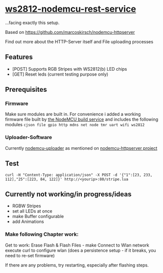 # [ws2812-nodemcu-rest-service](https://github.com/computerlyrik/ws2812-nodemcu-rest-service)
...facing exactly this setup.

Based on https://github.com/marcoskirsch/nodemcu-httpserver

Find out more about the HTTP-Server itself and File uploading processes

## Features
- [POST] Supports RGB Stripes with WS2812(b) LED chips
- [GET] Reset leds (current testing purpose only)


## Prerequisites 

### Firmware

Make sure modules are built in.
For convenience i added a working firmware file built by [the NodeMCU build service](https://nodemcu-build.com/index.php)
and includes the following modules
`cjson file gpio http mdns net node tmr uart wifi ws2812`

### Uploader-Software

Currently [nodemcu-uploader](https://github.com/kmpm/nodemcu-uploader) as mentioned on [nodemcu-httpserver project](https://github.com/marcoskirsch/nodemcu-httpserver)


## Test
```
curl -H "Content-Type: application/json" -X POST -d '{"1":[23, 233, 112],"25":[223, 84, 122]}' http://<yourip>:80/stripe.lua
```

## Currently not working/in progress/ideas

- RGBW Stripes
- set all LEDs at once
- make Buffer configurable
- add Animations

### Make following Chapter work:

Get to work:
Erase Flash & Flash Files - make
Connect to Wlan network
execute curl to configure wlan (does a persistence setup - if it breaks, you need to re-set firmware)

If there are any problems, try restarting, especially after flashing steps.
